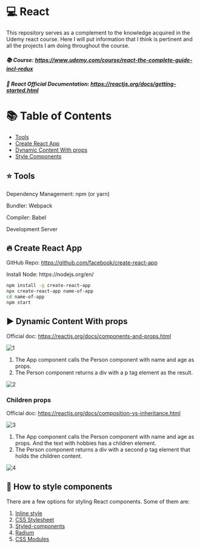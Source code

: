 # :computer: React

This repository serves as a complement to the knowledge acquired in the Udemy react course. Here I will put information that I think is pertinent and all the projects I am doing throughout the course.

##### :books: Course: https://www.udemy.com/course/react-the-complete-guide-incl-redux
##### :page_facing_up: React Official Documentation: https://reactjs.org/docs/getting-started.html

# :books: Table of Contents

- [Tools](#tools)
- [Create React App](#createapp)
- [Dynamic Content With props](#dynamic-content)
- [Style Components](#style-react-components)

<a id="tools"></a>

## :star: Tools

<p>Dependency Management: npm (or yarn)</p>
<p>Bundler: Webpack</p>
<p>Compiler: Babel</p>
<p>Development Server</p>

<a id="createapp"></a>

## :fire: Create React App

GitHub Repo: https://github.com/facebook/create-react-app
<p>Install Node: https://nodejs.org/en/</p>

```bash
npm install -g create-react-app
npx create-react-app name-of-app
cd name-of-app
npm start
```

<a id="dynamic-content"></a>

## :arrow_forward: Dynamic Content With props

Official doc: https://reactjs.org/docs/components-and-props.html

![1](https://user-images.githubusercontent.com/24191107/101199953-908dc280-365d-11eb-8e5d-606b5d2559a7.png)

1. The App component calls the Person component with name and age as props.
2. The Person component returns a div with a p tag element as the result.

![2](https://user-images.githubusercontent.com/24191107/101200063-b74bf900-365d-11eb-91ca-41309ed5c303.png)


### Children props

Official doc: https://reactjs.org/docs/composition-vs-inheritance.html

![3](https://user-images.githubusercontent.com/24191107/101200068-b87d2600-365d-11eb-813c-c8d51eba49c8.png)

1. The App component calls the Person component with name and age as props. And the text with hobbies has a children element.
2. The Person component returns a div with a second p tag element that holds the children content.

![4](https://user-images.githubusercontent.com/24191107/101200070-b915bc80-365d-11eb-872c-94e6068be87e.png)

<a id="style-react-components"></a>

## :nail_care: How to style components

There are a few options for styling React components. Some of them are:

1. <a href="https://reactjs.org/docs/dom-elements.html#style" target="_blank">Inline style</a>
2. <a href="https://create-react-app.dev/docs/adding-a-stylesheet/" target="_blank">CSS Stylesheet</a>
3. <a href="https://styled-components.com/" target="_blank">Styled-components</a>
4. <a href="https://github.com/FormidableLabs/radium" target="_blank">Radium</a>
5. <a href="https://create-react-app.dev/docs/adding-a-css-modules-stylesheet" target="_blank">CSS Modules</a>


